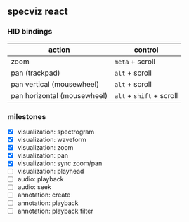 ## specviz react

### HID bindings

|action|control|
|--|--|
|zoom|`meta` + scroll|
|pan (trackpad)|`alt` + scroll|
|pan vertical (mousewheel)|`alt` + scroll|
|pan horizontal (mousewheel)|`alt` + `shift` + scroll|

### milestones

- [x] visualization: spectrogram
- [x] visualization: waveform
- [x] visualization: zoom
- [x] visualization: pan
- [x] visualization: sync zoom/pan
- [ ] visualization: playhead
- [ ] audio: playback
- [ ] audio: seek
- [ ] annotation: create
- [ ] annotation: playback
- [ ] annotation: playback filter
